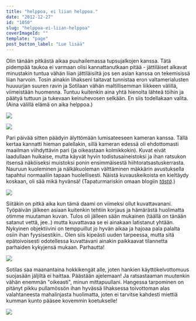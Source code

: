 ```yaml
---
title: "helppoa, ei liian helppoa."
date: "2012-12-27"
id: "1050"
slug: "helppoa-ei-liian-helppoa"
coverImageId: ""
template: "page"
post_button_label: "Lue lisää"
---
```


Olin tänään pitkästä aikaa puuhailemassa tupsujalkojen kanssa. Tätä pidempää taukoa ei varmaan olisi kannattanutkaan pitää - jättiläiset alkavat minustakin tuntua vähän liian jättiläisiltä jos sen asian kanssa on tekemisissä liian harvoin. Tosin ainakin lihakseni taitavat tunnistaa eron valtamerialusten huuuurjan suuren ravin ja Sotilaan vähän maltillisemman liikkeen välillä, viimeistään huomenna. Tuntuu kuitenkin aina yhtä hienolta lähteä töihin ja päätyä tuttuun ja tukevaan keinuhevosen selkään. En siis todellakaan valita. (Aina välillä elämä on aika helppoa.)  
  

[![](images/IMG_0011.JPG)](http://2.bp.blogspot.com/-LnbKRRjP1y0/UNy4Qluf-1I/AAAAAAAAERo/tSmNK4xvB4w/s1600/IMG_0011.JPG)

  

[![](images/IMG_0083.JPG)](http://2.bp.blogspot.com/-aZhCfi27KTs/UNy-tx77LlI/AAAAAAAAET4/3ftGrxJ7Hb4/s1600/IMG_0083.JPG)

  
Pari päivää sitten päädyin älyttömään lumisateeseen kameran kanssa. Tällä kertaa kannatti hieman palellakin, sillä kameran edessä oli ehdottomasti maailman viihdyttävin pari (ja oikeastaan kolmikkokin). Kuvat eivät laadullaan huikaise, mutta käyvät hyvin todistusaineistoksi ja ihan ratsukon itsensä näköiseksi muistoksi ponin ensimmäisestä hiihtoratsastuskerrasta. Nauruun kuoleminen ja nälkäkuoleman välttäminen mäkkärin avustuksella tapahtui normaaliin tapaan huolellisesti. Näistä kuvauskeikoista en kieltäydy koskaan, oli sää mikä hyvänsä! (Tapaturmariskin omaan blogiin _[tästä](http://kilpasilakka.blogspot.fi/)_.)  
  

[![](images/IMG_0296y.JPG)](http://4.bp.blogspot.com/-uFl6TfkE5_U/UNy_IsTOZlI/AAAAAAAAEUA/y9ecSOXcXgk/s1600/IMG_0296y.JPG)

  
Siitäkin on pitkä aika kun tämä daami on viimeksi ollut kuvattavanani. Työpäivän jälkeen asiaan kuitenkin tehtiin korjaus ja hämärästä huolimatta otimme muutaman kuvan. Tulos oli jälleen sään mukainen (täällä on tänään satanut vettä, jee..) mutta kuvattavaa se ei ainakaan latistanut yhtään. Nykyinen objektiivini on temppuillut jo hyvän aikaa ja hajoaa pala palalta osiin ihan fyysisestikin.. Olen siis kipeästi uuden tarpeessa, mutta sitä epätoivoisesti odotellessa kuvattavani ainakin paikkaavat tilannetta parhaiden kykyjensä mukaan. Parhautta!  
  

[![](images/IMG_0312y.JPG)](http://3.bp.blogspot.com/-h4JXnJ7lVhY/UNy4VDOSvkI/AAAAAAAAER4/7B-lAXY9ask/s1600/IMG_0312y.JPG)

  

  
Sotilas saa maanantaina hokkikengät alle, joten hankien käyttökelvottomuus suojasään jäljiltä ei haittaa. Päästään ajelemaan! Ja ratsastaaman muutenkin vähän enemmän "oikeasti", minun mittapuullani. Hangessa tarpominen on pitänyt pikku pullamössön ihan hyvässä lihaksessa toivottoman alas valahtaneesta mahalinjasta huolimatta, joten ei tarvitse kahdesti miettiä kumman kunto pääsee kovemmin koetukselle!  
  

[![](images/ak.png)](http://3.bp.blogspot.com/-AMagGNCJnvg/UNzBxc2PRII/AAAAAAAAEV4/yWfxW3EPLnw/s1600/ak.png)
